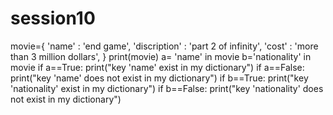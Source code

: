 # session10
movie={
    'name' : 'end game',
    'discription' : 'part 2 of infinity',
    'cost' : 'more than 3 million dollars',
}
print(movie)
a= 'name' in movie
b='nationality' in movie
if a==True:
    print("key 'name' exist in my dictionary")
if a==False:
    print("key 'name' does not exist in my dictionary")
if b==True:
    print("key 'nationality' exist in my dictionary")
if b==False:
    print("key 'nationality' does not exist in my dictionary")
